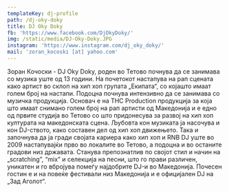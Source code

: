 ```yaml
---
templateKey: dj-profile
path: /dj-oky-doky
title: DJ Oky Doky
fb: 'https://www.facebook.com/DjOkyDoky/'
img: /static/media/DJ-Oky-Doky.JPG
instagram: 'https://www.instagram.com/dj_oky_doky/'
mail: 'zoran_kocoski [at] yahoo.com'
---
```

Зоран Кочоски - DJ Oky Doky, роден во Тетово почнува да се занимава со музика уште од 13 години. На почетокот настапува на рап сцената како артист во склоп на хип хоп групата „Екипата“, со којашто имаат голем број на настапи. Подоцна почнува интензивно да се занимава со музичка продукција. Основач е на THC Production продукција за која што имаат снимано голем број на рап артисти од Македонија и е едно од првите студија во Тетово со што придонесува за развој на хип хоп културата на македонската сцена. Љубовта кон музиката ја насочува и кон DJ-ството, како составен дел од хип хоп движењето. Така и започнува да ја гради својата кариера како хип хоп и RNB DJ уште во 2009 настапувајќи прво во локалите во Тетово, а подоцна и во останите градови низ државата. Станува препознатлив по својот стил и начин на „scratching”, “mix” и селекција на песни, што го прави различен, уникатен и го вбројува помеѓу најдобрите DJ-и во Македонија. Почесен гостин е и на повеќе фестивали низ Македонија и е официјален DJ на „Зад Аголот“.
